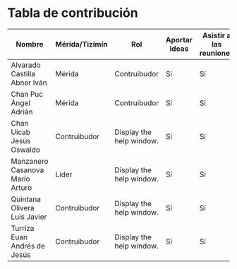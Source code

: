 # Tabla de contribución

| Nombre |  Mérida/Tizimín  | Rol  | Aportar ideas | Asistir a las reuniones | Trabajo en equipo| Buena organización| Porcentaje|
| ------------- |------------ |------------------------------ |------ | ------- |------------| -----------| ------------|
| Alvarado Castilla Abner Iván |   Mérida  | Contruibudor | Sí | Sí |Sí| Sí | 100% |
| Chan Puc Ángel Adrián |   Mérida  | Contruibudor  | Sí | Sí |Sí| Sí | 100% |
| Chan Uicab Jesús Oswaldo | Contruibudor | Display the help window.  | Sí | Sí |Sí| Sí | 100% |
| Manzanero Casanova Mario Arturo | Líder | Display the help window.    | Sí | Sí |Sí| Sí | 100% |
| Quintana Olivera Luis Javier |  Contruibudor | Display the help window.    | Sí | Sí |Sí| Sí | 100%|
| Turriza Euan Andrés de Jesús|  Contruibudor | Display the help window.    | Sí | Sí |Sí| Sí | 100% |

